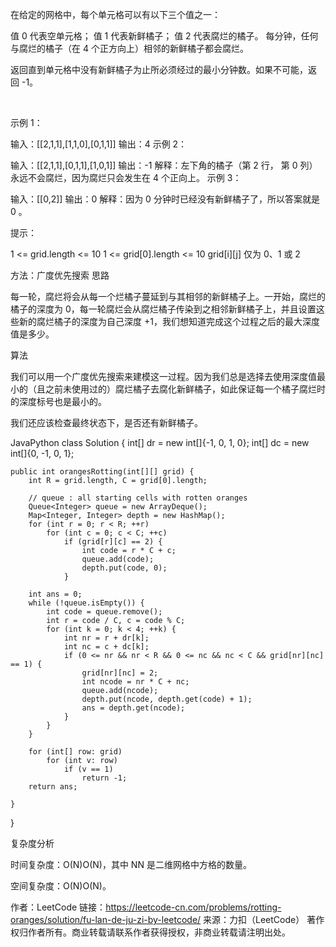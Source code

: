 在给定的网格中，每个单元格可以有以下三个值之一：

值 0 代表空单元格；
值 1 代表新鲜橘子；
值 2 代表腐烂的橘子。
每分钟，任何与腐烂的橘子（在 4 个正方向上）相邻的新鲜橘子都会腐烂。

返回直到单元格中没有新鲜橘子为止所必须经过的最小分钟数。如果不可能，返回 -1。

 

示例 1：



输入：[[2,1,1],[1,1,0],[0,1,1]]
输出：4
示例 2：

输入：[[2,1,1],[0,1,1],[1,0,1]]
输出：-1
解释：左下角的橘子（第 2 行， 第 0 列）永远不会腐烂，因为腐烂只会发生在 4 个正向上。
示例 3：

输入：[[0,2]]
输出：0
解释：因为 0 分钟时已经没有新鲜橘子了，所以答案就是 0 。
 

提示：

1 <= grid.length <= 10
1 <= grid[0].length <= 10
grid[i][j] 仅为 0、1 或 2


方法：广度优先搜索
思路

每一轮，腐烂将会从每一个烂橘子蔓延到与其相邻的新鲜橘子上。一开始，腐烂的橘子的深度为 0，每一轮腐烂会从腐烂橘子传染到之相邻新鲜橘子上，并且设置这些新的腐烂橘子的深度为自己深度 +1，我们想知道完成这个过程之后的最大深度值是多少。

算法

我们可以用一个广度优先搜索来建模这一过程。因为我们总是选择去使用深度值最小的（且之前未使用过的）腐烂橘子去腐化新鲜橘子，如此保证每一个橘子腐烂时的深度标号也是最小的。

我们还应该检查最终状态下，是否还有新鲜橘子。

JavaPython
class Solution {
    int[] dr = new int[]{-1, 0, 1, 0};
    int[] dc = new int[]{0, -1, 0, 1};

    public int orangesRotting(int[][] grid) {
        int R = grid.length, C = grid[0].length;

        // queue : all starting cells with rotten oranges
        Queue<Integer> queue = new ArrayDeque();
        Map<Integer, Integer> depth = new HashMap();
        for (int r = 0; r < R; ++r)
            for (int c = 0; c < C; ++c)
                if (grid[r][c] == 2) {
                    int code = r * C + c;
                    queue.add(code);
                    depth.put(code, 0);
                }

        int ans = 0;
        while (!queue.isEmpty()) {
            int code = queue.remove();
            int r = code / C, c = code % C;
            for (int k = 0; k < 4; ++k) {
                int nr = r + dr[k];
                int nc = c + dc[k];
                if (0 <= nr && nr < R && 0 <= nc && nc < C && grid[nr][nc] == 1) {
                    grid[nr][nc] = 2;
                    int ncode = nr * C + nc;
                    queue.add(ncode);
                    depth.put(ncode, depth.get(code) + 1);
                    ans = depth.get(ncode);
                }
            }
        }

        for (int[] row: grid)
            for (int v: row)
                if (v == 1)
                    return -1;
        return ans;

    }
}

复杂度分析

时间复杂度：O(N)O(N)，其中 NN 是二维网格中方格的数量。

空间复杂度：O(N)O(N)。

作者：LeetCode
链接：https://leetcode-cn.com/problems/rotting-oranges/solution/fu-lan-de-ju-zi-by-leetcode/
来源：力扣（LeetCode）
著作权归作者所有。商业转载请联系作者获得授权，非商业转载请注明出处。